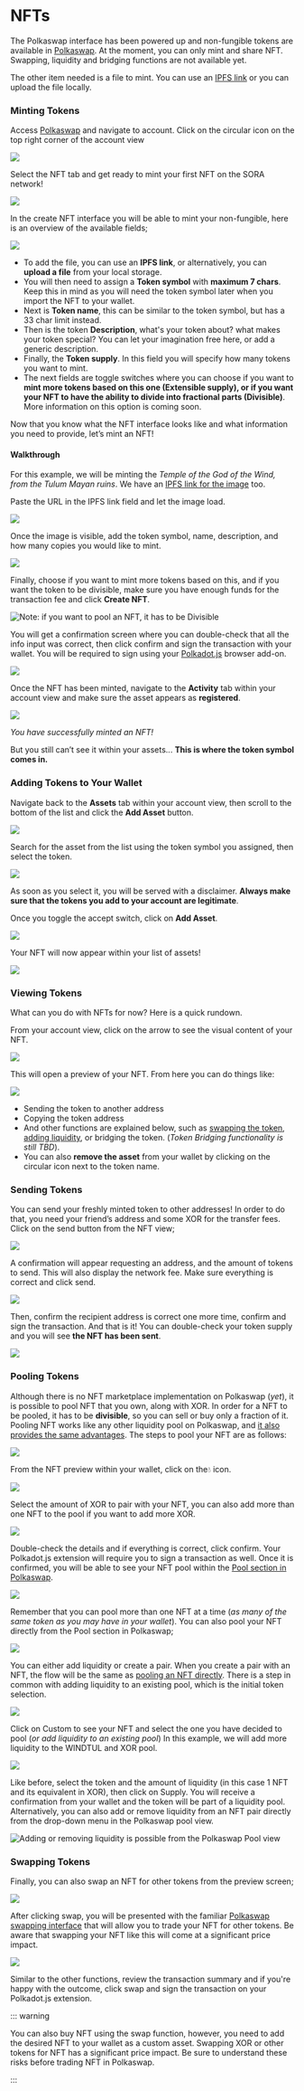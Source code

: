 # NFTs

The Polkaswap interface has been powered up and non-fungible tokens are available in [Polkaswap](https://polkaswap.io/#/wallet). At the moment, you can only mint and share NFT. Swapping, liquidity and bridging functions are not available yet.&#x20;

The other item needed is a file to mint. You can use an [IPFS link](https://ipfs.io/) or you can upload the file locally.



### Minting Tokens

Access [Polkaswap](https://polkaswap.io/#/wallet) and navigate to account. Click on the circular icon on the top right corner of the account view

![](<../.gitbook/assets/Wallet\_-\_Polkaswap (1).png>)

Select the NFT tab and get ready to mint your first NFT on the SORA network!

![](../.gitbook/assets/Wallet\_-\_Polkaswap1.png)

In the create NFT interface you will be able to mint your non-fungible, here is an overview of the available fields;

![](<../.gitbook/assets/Wallet\_-\_Polkaswap2 (1).png>)

* To add the file, you can use an **IPFS link**, or alternatively, you can **upload a file** from your local storage.
* You will then need to assign a **Token symbol** with **maximum 7 chars**. Keep this in mind as you will need the token symbol later when you import the NFT to your wallet.
* Next is **Token name**, this can be similar to the token symbol, but has a 33 char limit instead.
* Then is the token **Description**, what's your token about? what makes your token special? You can let your imagination free here, or add a generic description.
* Finally, the **Token supply**. In this field you will specify how many tokens you want to mint.
* The next fields are toggle switches where you can choose if you want to **mint more tokens based on this one (Extensible supply), or if you want your NFT to have the ability to divide into fractional parts (Divisible)**. More information on this option is coming soon.

Now that you know what the NFT interface looks like and what information you need to provide, let’s mint an NFT!

#### Walkthrough

For this example, we will be minting the _Temple of the God of the Wind, from the Tulum Mayan ruins_. We have an [IPFS link for the image](https://ipfs.io/ipfs/QmUwzJpeewVQoKvzaMXwskyZcwWf9SrbQTUuuwX8ppXcNu?filename=Tulum.jpeg) too.

Paste the URL in the IPFS link field and let the image load.

![](<../.gitbook/assets/Wallet\_-\_Polkaswap3 (1).png>)

Once the image is visible, add the token symbol, name, description, and how many copies you would like to mint.

![](../.gitbook/assets/Wallet\_-\_Polkaswap4.png)

Finally, choose if you want to mint more tokens based on this, and if you want the token to be divisible, make sure you have enough funds for the transaction fee and click **Create NFT**.

![Note: if you want to pool an NFT, it has to be Divisible](../.gitbook/assets/Wallet\_-\_Polkaswap5.png)

You will get a confirmation screen where you can double-check that all the info input was correct, then click confirm and sign the transaction with your wallet. You will be required to sign using your [Polkadot.js](https://polkadot.js.org/extension/) browser add-on.

![](../.gitbook/assets/Wallet\_-\_Polkaswap6.png)

Once the NFT has been minted, navigate to the **Activity** tab within your account view and make sure the asset appears as **registered**.

![](<../.gitbook/assets/Cursor\_and\_Polkaswap\_—\_The\_DEX\_for\_the\_Interoperable\_Future\_ (1).png>)

_You have successfully minted an NFT!_

But you still can’t see it within your assets... **This is where the token symbol comes in.**

### Adding Tokens to Your Wallet

Navigate back to the **Assets** tab within your account view, then scroll to the bottom of the list and click the **Add Asset** button.

![](../.gitbook/assets/Polkaswap\_—\_The\_DEX\_for\_the\_Interoperable\_Future\_.png)

Search for the asset from the list using the token symbol you assigned, then select the token.

![](<../.gitbook/assets/Polkaswap\_—\_The\_DEX\_for\_the\_Interoperable\_Future\_1 (1).png>)

As soon as you select it, you will be served with a disclaimer. **Always make sure that the tokens you add to your account are legitimate**.

Once you toggle the accept switch, click on **Add Asset**.

![](../.gitbook/assets/Polkaswap\_—\_The\_DEX\_for\_the\_Interoperable\_Future2\_.png)

Your NFT will now appear within your list of assets!

![](../.gitbook/assets/Polkaswap\_—\_The\_DEX\_for\_the\_Interoperable\_Future\_3.png)

### Viewing Tokens

What can you do with NFTs for now? Here is a quick rundown.

From your account view, click on the arrow to see the visual content of your NFT.

![](../.gitbook/assets/Polkaswap\_—\_The\_DEX\_for\_the\_Interoperable\_Future\_4.png)

This will open a preview of your NFT. From here you can do things like:

![](../.gitbook/assets/Wallet\_-\_Polkaswap7.png)

* Sending the token to another address
* Copying the token address
* And other functions are explained below, such as [swapping the token](#swapping-tokens), [adding liquidity](#pooling-tokens), or bridging the token. (_Token Bridging functionality is still TBD_).
* You can also **remove the asset** from your wallet by clicking on the circular icon next to the token name.

### Sending Tokens

You can send your freshly minted token to other addresses! In order to do that, you need your friend’s address and some XOR for the transfer fees. Click on the send button from the NFT view;

![](../.gitbook/assets/Wallet\_-\_Polkaswap8.png)

A confirmation will appear requesting an address, and the amount of tokens to send. This will also display the network fee. Make sure everything is correct and click send.

![](../.gitbook/assets/Wallet\_-\_Polkaswap9.png)

Then, confirm the recipient address is correct one more time, confirm and sign the transaction. And that is it! You can double-check your token supply and you will see **the NFT has been sent**.

![](../.gitbook/assets/Wallet\_-\_Polkaswap10.png)

### Pooling Tokens

Although there is no NFT marketplace implementation on Polkaswap (_yet_), it is possible to pool NFT that you own, along with XOR. In order for a NFT to be pooled, it has to be **divisible**, so you can sell or buy only a fraction of it. Pooling NFT works like any other liquidity pool on Polkaswap, and [it also provides the same advantages](provide-liquidity.md#theory). The steps to pool your NFT are as follows:

![](<../.gitbook/assets/image (1) (1).png>)

From the NFT preview within your wallet, click on the💧 icon.

![](<../.gitbook/assets/Add\_Liquidity\_-\_Polkaswap (1).png>)

Select the amount of XOR to pair with your NFT, you can also add more than one NFT to the pool if you want to add more XOR.

![](../.gitbook/assets/Add\_Liquidity\_-\_Polkaswap.png)

Double-check the details and if everything is correct, click confirm. Your Polkadot.js extension will require you to sign a transaction as well. Once it is confirmed, you will be able to see your NFT pool within the [Pool section in Polkaswap](https://polkaswap.io/#/pool/).

![](../.gitbook/assets/Pool\_-\_Polkaswap.png)

Remember that you can pool more than one NFT at a time (_as many of the same token as you may have in your wallet_). You can also pool your NFT directly from the Pool section in Polkaswap;

![](<../.gitbook/assets/Pool\_-\_Polkaswap (1).png>)

You can either add liquidity or create a pair. When you create a pair with an NFT, the flow will be the same as [pooling an NFT directly](#pooling-tokens). There is a step in common with adding liquidity to an existing pool, which is the initial token selection.

![](<../.gitbook/assets/image (24).png>)

Click on Custom to see your NFT and select the one you have decided to pool (_or add liquidity to an existing pool_) In this example, we will add more liquidity to the WINDTUL and XOR pool.

![](<../.gitbook/assets/Add\_Liquidity\_-\_Polkaswap (2).png>)

Like before, select the token and the amount of liquidity (in this case 1 NFT and its equivalent in XOR), then click on Supply. You will receive a confirmation from your wallet and the token will be part of a liquidity pool. Alternatively, you can also add or remove liquidity from an NFT pair directly from the drop-down menu in the Polkaswap pool view.

![Adding or removing liquidity is possible from the Polkaswap Pool view](<../.gitbook/assets/image (8).png>)

### Swapping Tokens

Finally, you can also swap an NFT for other tokens from the preview screen;

![](<../.gitbook/assets/image (16) (1).png>)

After clicking swap, you will be presented with the familiar [Polkaswap swapping interface](https://polkaswap.io/#/swap) that will allow you to trade your NFT for other tokens. Be aware that swapping your NFT like this will come at a significant price impact.

![](../.gitbook/assets/Swap\_-\_Polkaswap.png)

Similar to the other functions, review the transaction summary and if you're happy with the outcome, click swap and sign the transaction on your Polkadot.js extension.&#x20;

::: warning

You can also buy NFT using the swap function, however, you need to add the desired NFT to your wallet as a custom asset. Swapping XOR or other tokens for NFT has a significant price impact. Be sure to understand these risks before trading NFT in Polkaswap.

:::
